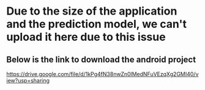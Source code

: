 # Due to the size of the application and the prediction model, we can't upload it here due to this issue 
## Below is the link to download the android project
https://drive.google.com/file/d/1kPg4fN38nwZn0lMedNFuVEzqXg2GMI40/view?usp=sharing
